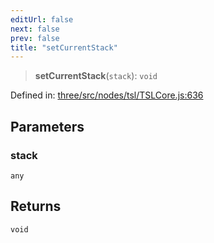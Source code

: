 ```yaml
---
editUrl: false
next: false
prev: false
title: "setCurrentStack"
---
```


> **setCurrentStack**(`stack`): `void`

Defined in: [three/src/nodes/tsl/TSLCore.js:636](https://github.com/DefinitelyMaybe/three-i18n/blob/fa57b79433d1c349ffb23a78727299c8d4190136/three/src/nodes/tsl/TSLCore.js#L636)

## Parameters

### stack

`any`

## Returns

`void`
